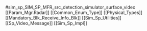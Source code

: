 #sim_sp_SIM_SP_MFR_src_detection_simulator_surface_video
[[Param_Mgr.Radar]]
[[Common_Enum_Type]]
[[Physical_Types]]
[[Mandatory_Blk_Receive_Info_Blk]]
[[Sim_Sp_Utilities]]
[[Sp_Video_Message]]
[[Sim_Sp_Impl]]
